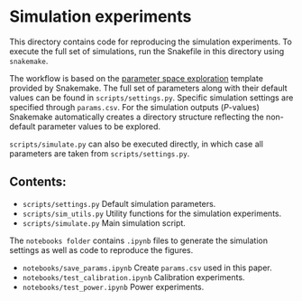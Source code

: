 # Simulation experiments

This directory contains code for reproducing the simulation experiments. To execute the full set of simulations, run the Snakefile in this directory using ``snakemake``.

The workflow is based on the [parameter space exploration](https://snakemake.readthedocs.io/en/stable/snakefiles/rules.html#parameter-space-exploration) template provided by Snakemake. 
The full set of parameters along with their default values can be found in ``scripts/settings.py``. Specific simulation settings are specified through ``params.csv``. For the simulation outputs (_P_-values) Snakemake automatically
creates a directory structure reflecting the non-default parameter values to be explored. 

``scripts/simulate.py`` can also be executed directly, in which case all parameters are taken from ``scripts/settings.py``.

## Contents:

- ``scripts/settings.py`` Default simulation parameters.
- ``scripts/sim_utils.py`` Utility functions for the simulation experiments.
- ``scripts/simulate.py`` Main simulation script. 

The ``notebooks folder`` contains ``.ipynb`` files to generate the simulation settings as well as code to reproduce the figures.

- ``notebooks/save_params.ipynb`` Create ``params.csv`` used in this paper.
- ``notebooks/test_calibration.ipynb`` Calibration experiments.
- ``notebooks/test_power.ipynb`` Power experiments.
